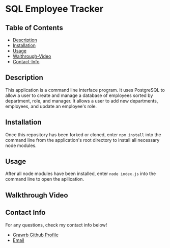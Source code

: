 # SQL Employee Tracker

## Table of Contents

- [Description](#description)
- [Installation](#installation)
- [Usage](#usage)
- [Walthrough-Video](#walkthrough-video)
- [Contact-Info](#contact-info)

## Description

This application is a command line interface program. It uses PostgreSQL to allow a user to create and manage a database of employees sorted by department, role, and manager. It allows a user to add new departments, employees, and update an employee's role.

## Installation

Once this repository has been forked or cloned, enter ```npm install``` into the command line from the application's root directory to install all necessary node modules.

## Usage

After all node modules have been installed, enter ```node index.js``` into the command line to open the apllication.

## Walkthrough Video

## Contact Info

For any questions, check my contact info below!

- <a href="https://github.com/Grawrb" alt="GitHub Profile Link"> Grawrb Github Profile</a>
- [Email](mailto:robmaxfield22@gmail.com)
